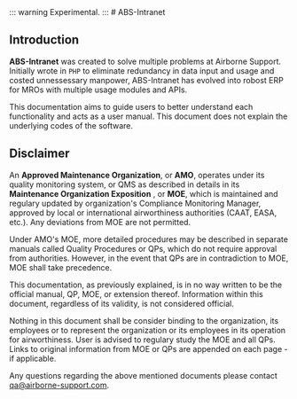 <script setup>
  import Dialog from './components/Dialog.vue'
</script>

<Dialog></Dialog>
::: warning
Experimental.
:::
# ABS-Intranet

## Introduction

**ABS-Intranet** was created to solve multiple problems at Airborne Support. Initially wrote in `PHP` to eliminate redundancy in data input and usage and costed unnessessary manpower, ABS-Intranet has evolved into robost ERP for MROs with multiple usage modules and APIs.

This documentation aims to guide users to better understand each functionality and acts as a user manual. This document does not explain the underlying codes of the software.

## Disclaimer

An **Approved Maintenance Organization**, or **AMO**, operates under its quality monitoring system, or QMS as described in details in its **Maintenance Organization Exposition** , or **MOE**, which is maintained and regulary updated by organization's Compliance Monitoring Manager, approved by local or international airworthiness authorities (CAAT, EASA, etc.). Any deviations from MOE are not permitted.

Under AMO's MOE, more detailed procedures may be described in separate manuals called Quality Procedures or QPs, which do not require approval from authorities. However, in the event that QPs are in contradiction to MOE, MOE shall take precedence.

This documentation, as previously explained, is in no way written to be the official manual, QP, MOE, or extension thereof. Information within this document, regardless of its validity, is not considered official.

Nothing in this document shall be consider binding to the organization, its employees or to represent the organization or its employees in its operation for airworthiness. User is advised to regulary study the MOE and all QPs. Links to original information from MOE or QPs are appended on each page - if applicable.

Any questions regarding the above mentioned documents please contact qa@airborne-support.com.
